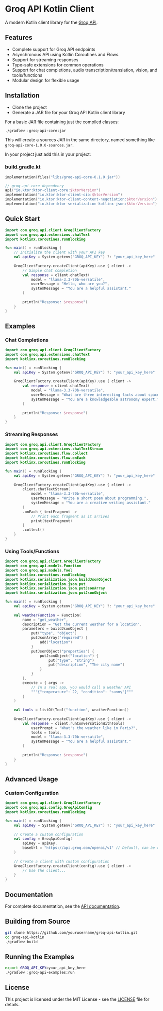 # Groq API Kotlin Client

A modern Kotlin client library for the [Groq API](https://console.groq.com/docs).

## Features

- Complete support for Groq API endpoints
- Asynchronous API using Kotlin Coroutines and Flows
- Support for streaming responses
- Type-safe extensions for common operations
- Support for chat completions, audio transcription/translation, vision, and tools/functions
- Modular design for flexible usage

## Installation

- Clone the project
- Generate a JAR file for your Groq API Kotlin client library

For a basic JAR file containing just the compiled classes:
```bash
./gradlew :groq-api-core:jar
```

This will create a sources JAR in the same directory, named something like `groq-api-core-1.0.0-sources.jar`.

In your project just add this in your project:
### build.gradle.kt
```kotlin
implementation(files("libs/groq-api-core-0.1.0.jar"))

// groq-api-core dependency
api("io.ktor:ktor-client-core:$ktorVersion")
implementation("io.ktor:ktor-client-cio:$ktorVersion")
implementation("io.ktor:ktor-client-content-negotiation:$ktorVersion")
implementation("io.ktor:ktor-serialization-kotlinx-json:$ktorVersion")
```

## Quick Start

```kotlin
import com.groq.api.client.GroqClientFactory
import com.groq.api.extensions.chatText
import kotlinx.coroutines.runBlocking

fun main() = runBlocking {
    // Initialize the client with your API key
    val apiKey = System.getenv("GROQ_API_KEY") ?: "your_api_key_here"
    
    GroqClientFactory.createClient(apiKey).use { client ->
        // Simple chat completion
        val response = client.chatText(
            model = "llama-3.3-70b-versatile",
            userMessage = "Hello, who are you?",
            systemMessage = "You are a helpful assistant."
        )
        
        println("Response: $response")
    }
}
```

## Examples

### Chat Completions

```kotlin
import com.groq.api.client.GroqClientFactory
import com.groq.api.extensions.chatText
import kotlinx.coroutines.runBlocking

fun main() = runBlocking {
    val apiKey = System.getenv("GROQ_API_KEY") ?: "your_api_key_here"
    
    GroqClientFactory.createClient(apiKey).use { client ->
        val response = client.chatText(
            model = "llama-3.3-70b-versatile",
            userMessage = "What are three interesting facts about space?",
            systemMessage = "You are a knowledgeable astronomy expert."
        )
        
        println("Response: $response")
    }
}
```

### Streaming Responses

```kotlin
import com.groq.api.client.GroqClientFactory
import com.groq.api.extensions.chatTextStream
import kotlinx.coroutines.flow.collect
import kotlinx.coroutines.flow.onEach
import kotlinx.coroutines.runBlocking

fun main() = runBlocking {
    val apiKey = System.getenv("GROQ_API_KEY") ?: "your_api_key_here"
    
    GroqClientFactory.createClient(apiKey).use { client ->
        client.chatTextStream(
            model = "llama-3.3-70b-versatile",
            userMessage = "Write a short poem about programming.",
            systemMessage = "You are a creative writing assistant."
        )
        .onEach { textFragment ->
            // Print each fragment as it arrives
            print(textFragment)
        }
        .collect()
    }
}
```

### Using Tools/Functions

```kotlin
import com.groq.api.client.GroqClientFactory
import com.groq.api.models.Function
import com.groq.api.models.Tool
import kotlinx.coroutines.runBlocking
import kotlinx.serialization.json.buildJsonObject
import kotlinx.serialization.json.put
import kotlinx.serialization.json.putJsonArray
import kotlinx.serialization.json.putJsonObject

fun main() = runBlocking {
    val apiKey = System.getenv("GROQ_API_KEY") ?: "your_api_key_here"
    
    val weatherFunction = Function(
        name = "get_weather",
        description = "Get the current weather for a location",
        parameters = buildJsonObject {
            put("type", "object")
            putJsonArray("required") {
                add("location")
            }
            putJsonObject("properties") {
                putJsonObject("location") {
                    put("type", "string")
                    put("description", "The city name")
                }
            }
        },
        execute = { args ->
            // In a real app, you would call a weather API
            """{"temperature": 22, "condition": "sunny"}"""
        }
    )
    
    val tools = listOf(Tool("function", weatherFunction))
    
    GroqClientFactory.createClient(apiKey).use { client ->
        val response = client.runConversationWithTools(
            userPrompt = "What's the weather like in Paris?",
            tools = tools,
            model = "llama-3.3-70b-versatile",
            systemMessage = "You are a helpful assistant."
        )
        
        println("Response: $response")
    }
}
```

## Advanced Usage

### Custom Configuration

```kotlin
import com.groq.api.client.GroqClientFactory
import com.groq.api.config.GroqApiConfig
import kotlinx.coroutines.runBlocking

fun main() = runBlocking {
    val apiKey = System.getenv("GROQ_API_KEY") ?: "your_api_key_here"
    
    // Create a custom configuration
    val config = GroqApiConfig(
        apiKey = apiKey,
        baseUrl = "https://api.groq.com/openai/v1" // Default, can be changed for testing
    )
    
    // Create a client with custom configuration
    GroqClientFactory.createClient(config).use { client ->
        // Use the client...
    }
}
```

## Documentation

For complete documentation, see the [API documentation](HOWTOUSE.md).

## Building from Source

```bash
git clone https://github.com/yourusername/groq-api-kotlin.git
cd groq-api-kotlin
./gradlew build
```

## Running the Examples

```bash
export GROQ_API_KEY=your_api_key_here
./gradlew :groq-api-examples:run
```

## License

This project is licensed under the MIT License - see the [LICENSE](LICENSE) file for details.